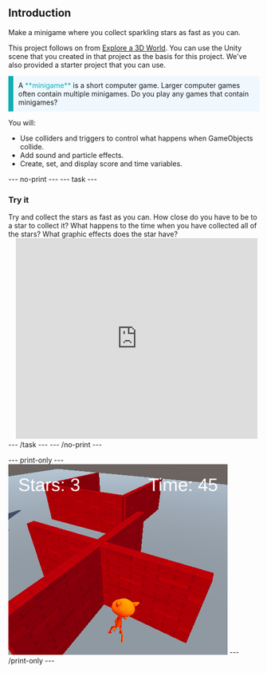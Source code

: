 ## Introduction

Make a minigame where you collect sparkling stars as fast as you can.

This project follows on from [Explore a 3D World](https://projects.raspberrypi.org/en/projects/explore-a-3d-world). You can use the Unity scene that you created in that project as the basis for this project. We've also provided a starter project that you can use.

<p style="border-left: solid; border-width:10px; border-color: #0faeb0; background-color: aliceblue; padding: 10px;">
A <span style="color: #0faeb0">**minigame**</span> is a short computer game. Larger computer games often contain multiple minigames. Do you play any games that contain minigames?
</p>

You will:
+ Use colliders and triggers to control what happens when GameObjects collide.
+ Add sound and particle effects.
+ Create, set, and display score and time variables.

--- no-print ---
--- task ---
### Try it
<div style="display: flex; flex-wrap: wrap">
<div style="flex-basis: 175px; flex-grow: 1">  
Try and collect the stars as fast as you can. How close do you have to be to a star to collect it? What happens to the time when you have collected all of the stars? What graphic effects does the star have?
</div>
<div class="scratch-preview" style="margin-left: 15px;">
  <iframe allowtransparency="true" width="485" height="402" src="https://scratch.mit.edu/projects/embed/485673032/?autostart=false" frameborder="0"></iframe>
</div>
</div>
--- /task ---
--- /no-print ---

--- print-only ---
![](images/both-texts-updating.png)
--- /print-only ---
